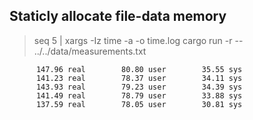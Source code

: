 ## Staticly allocate file-data memory

> seq 5 | xargs -Iz time -a -o time.log cargo run -r -- ../../data/measurements.txt

```time.log
      147.96 real        80.80 user        35.55 sys
      141.23 real        78.37 user        34.11 sys
      143.93 real        79.23 user        34.39 sys
      141.49 real        78.79 user        33.88 sys
      137.59 real        78.05 user        30.81 sys

```
